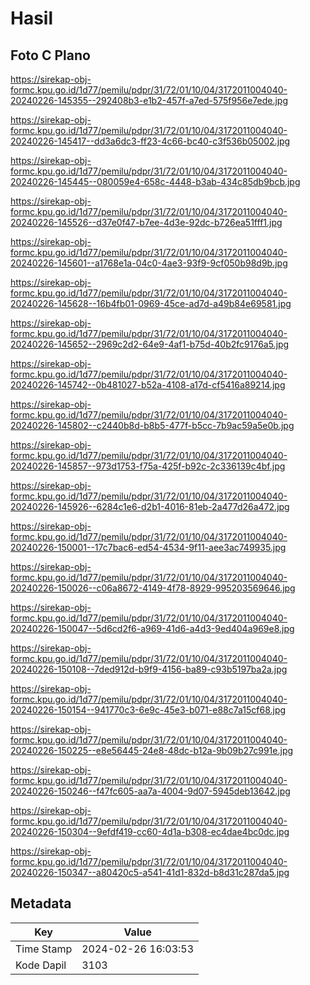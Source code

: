 # Hasil

## Foto C Plano

https://sirekap-obj-formc.kpu.go.id/1d77/pemilu/pdpr/31/72/01/10/04/3172011004040-20240226-145355--292408b3-e1b2-457f-a7ed-575f956e7ede.jpg

https://sirekap-obj-formc.kpu.go.id/1d77/pemilu/pdpr/31/72/01/10/04/3172011004040-20240226-145417--dd3a6dc3-ff23-4c66-bc40-c3f536b05002.jpg

https://sirekap-obj-formc.kpu.go.id/1d77/pemilu/pdpr/31/72/01/10/04/3172011004040-20240226-145445--080059e4-658c-4448-b3ab-434c85db9bcb.jpg

https://sirekap-obj-formc.kpu.go.id/1d77/pemilu/pdpr/31/72/01/10/04/3172011004040-20240226-145526--d37e0f47-b7ee-4d3e-92dc-b726ea51fff1.jpg

https://sirekap-obj-formc.kpu.go.id/1d77/pemilu/pdpr/31/72/01/10/04/3172011004040-20240226-145601--a1768e1a-04c0-4ae3-93f9-9cf050b98d9b.jpg

https://sirekap-obj-formc.kpu.go.id/1d77/pemilu/pdpr/31/72/01/10/04/3172011004040-20240226-145628--16b4fb01-0969-45ce-ad7d-a49b84e69581.jpg

https://sirekap-obj-formc.kpu.go.id/1d77/pemilu/pdpr/31/72/01/10/04/3172011004040-20240226-145652--2969c2d2-64e9-4af1-b75d-40b2fc9176a5.jpg

https://sirekap-obj-formc.kpu.go.id/1d77/pemilu/pdpr/31/72/01/10/04/3172011004040-20240226-145742--0b481027-b52a-4108-a17d-cf5416a89214.jpg

https://sirekap-obj-formc.kpu.go.id/1d77/pemilu/pdpr/31/72/01/10/04/3172011004040-20240226-145802--c2440b8d-b8b5-477f-b5cc-7b9ac59a5e0b.jpg

https://sirekap-obj-formc.kpu.go.id/1d77/pemilu/pdpr/31/72/01/10/04/3172011004040-20240226-145857--973d1753-f75a-425f-b92c-2c336139c4bf.jpg

https://sirekap-obj-formc.kpu.go.id/1d77/pemilu/pdpr/31/72/01/10/04/3172011004040-20240226-145926--6284c1e6-d2b1-4016-81eb-2a477d26a472.jpg

https://sirekap-obj-formc.kpu.go.id/1d77/pemilu/pdpr/31/72/01/10/04/3172011004040-20240226-150001--17c7bac6-ed54-4534-9f11-aee3ac749935.jpg

https://sirekap-obj-formc.kpu.go.id/1d77/pemilu/pdpr/31/72/01/10/04/3172011004040-20240226-150026--c06a8672-4149-4f78-8929-995203569646.jpg

https://sirekap-obj-formc.kpu.go.id/1d77/pemilu/pdpr/31/72/01/10/04/3172011004040-20240226-150047--5d6cd2f6-a969-41d6-a4d3-9ed404a969e8.jpg

https://sirekap-obj-formc.kpu.go.id/1d77/pemilu/pdpr/31/72/01/10/04/3172011004040-20240226-150108--7ded912d-b9f9-4156-ba89-c93b5197ba2a.jpg

https://sirekap-obj-formc.kpu.go.id/1d77/pemilu/pdpr/31/72/01/10/04/3172011004040-20240226-150154--941770c3-6e9c-45e3-b071-e88c7a15cf68.jpg

https://sirekap-obj-formc.kpu.go.id/1d77/pemilu/pdpr/31/72/01/10/04/3172011004040-20240226-150225--e8e56445-24e8-48dc-b12a-9b09b27c991e.jpg

https://sirekap-obj-formc.kpu.go.id/1d77/pemilu/pdpr/31/72/01/10/04/3172011004040-20240226-150246--f47fc605-aa7a-4004-9d07-5945deb13642.jpg

https://sirekap-obj-formc.kpu.go.id/1d77/pemilu/pdpr/31/72/01/10/04/3172011004040-20240226-150304--9efdf419-cc60-4d1a-b308-ec4dae4bc0dc.jpg

https://sirekap-obj-formc.kpu.go.id/1d77/pemilu/pdpr/31/72/01/10/04/3172011004040-20240226-150347--a80420c5-a541-41d1-832d-b8d31c287da5.jpg


## Metadata

| Key        | Value               |
| ---------- | ------------------- |
| Time Stamp | 2024-02-26 16:03:53 |
| Kode Dapil | 3103                |



